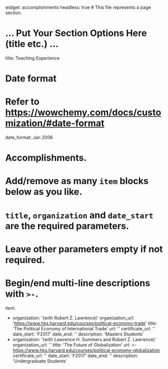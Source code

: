 widget: accomplishments
headless: true  # This file represents a page section.

# ... Put Your Section Options Here (title etc.) ...

title: Teaching Experience

# Date format
#   Refer to https://wowchemy.com/docs/customization/#date-format
date_format: Jan 2006

# Accomplishments.
#   Add/remove as many `item` blocks below as you like.
#   `title`, `organization` and `date_start` are the required parameters.
#   Leave other parameters empty if not required.
#   Begin/end multi-line descriptions with `>-`.
item:
  - organization: '(with Robert Z. Lawrence)'
    organization_url: 'https://www.hks.harvard.edu/courses/political-economy-trade'
    title: 'The Political Economy of International Trade'
    url: ''
    certificate_url: ''
    date_start: 'F2017'
    date_end: ''
    description: 'Masters Students'
  - organization: '(with Lawrence H. Summers and Robert Z. Lawrence)'
    organization_url: ''
    title: 'The Future of Globalization'
    url: >-
      https://www.hks.harvard.edu/courses/political-economy-globalization
    certificate_url: ''
    date_start: 'F2017'
    date_end: ''
    description: 'Undergraduate Students'
